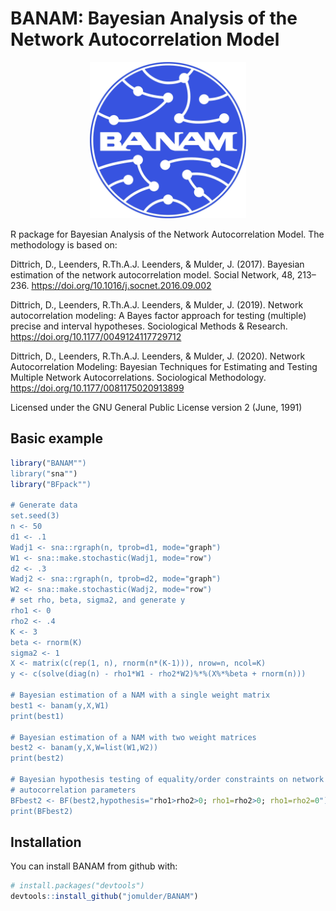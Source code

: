 # BANAM: Bayesian Analysis of the Network Autocorrelation Model
 
<p align="center">
  <img src="man/figures/logo_BANAM.png" width = 250 />

</p>

R package for Bayesian Analysis of the Network Autocorrelation Model. The methodology
is based on:

Dittrich, D., Leenders, R.Th.A.J. Leenders, & Mulder, J. (2017). Bayesian estimation of the network autocorrelation model. Social Network, 48, 213–236. https://doi.org/10.1016/j.socnet.2016.09.002

Dittrich, D., Leenders, R.Th.A.J. Leenders, & Mulder, J. (2019). Network autocorrelation modeling: A Bayes factor approach for testing (multiple) precise and interval hypotheses. Sociological Methods & Research. https://doi.org/10.1177/0049124117729712

Dittrich, D., Leenders, R.Th.A.J. Leenders, & Mulder, J. (2020). Network Autocorrelation Modeling: Bayesian Techniques for Estimating and Testing Multiple Network Autocorrelations. Sociological Methodology. https://doi.org/10.1177/0081175020913899

Licensed under the GNU General Public License version 2 (June, 1991)


Basic example
-------------

``` r
library("BANAM"")
library("sna"")
library("BFpack"")

# Generate data
set.seed(3)
n <- 50
d1 <- .1
Wadj1 <- sna::rgraph(n, tprob=d1, mode="graph")
W1 <- sna::make.stochastic(Wadj1, mode="row")
d2 <- .3
Wadj2 <- sna::rgraph(n, tprob=d2, mode="graph")
W2 <- sna::make.stochastic(Wadj2, mode="row")
# set rho, beta, sigma2, and generate y
rho1 <- 0
rho2 <- .4
K <- 3
beta <- rnorm(K)
sigma2 <- 1
X <- matrix(c(rep(1, n), rnorm(n*(K-1))), nrow=n, ncol=K)
y <- c(solve(diag(n) - rho1*W1 - rho2*W2)%*%(X%*%beta + rnorm(n)))

# Bayesian estimation of a NAM with a single weight matrix
best1 <- banam(y,X,W1)
print(best1)

# Bayesian estimation of a NAM with two weight matrices
best2 <- banam(y,X,W=list(W1,W2))
print(best2)

# Bayesian hypothesis testing of equality/order constraints on network
# autocorrelation parameters
BFbest2 <- BF(best2,hypothesis="rho1>rho2>0; rho1=rho2>0; rho1=rho2=0")
print(BFbest2)
```

Installation
------------

You can install BANAM from github with:

``` r
# install.packages("devtools")
devtools::install_github("jomulder/BANAM")
